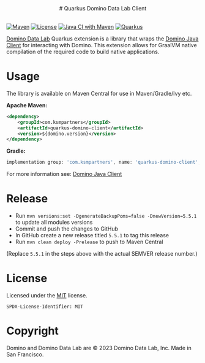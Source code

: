 <div align="center">
# Quarkus Domino Data Lab Client
</div>
<br>

[![Maven](https://img.shields.io/maven-central/v/com.ksmpartners/quarkus-domino-client.svg?style=for-the-badge)](https://repo1.maven.org/maven2/com/ksmpartners/quarkus-domino-client/)
[![License](https://img.shields.io/github/license/ksmpartners/quarkus-domino-client?logo=mit&style=for-the-badge)](https://opensource.org/licenses/MIT)
[![Java CI with Maven](https://img.shields.io/github/actions/workflow/status/ksmpartners/quarkus-domino-client/build.yml?branch=main&logo=GitHub&style=for-the-badge)](https://github.com/ksmpartners/quarkus-domino-client/actions/workflows/build.yml)
[![Quarkus](https://img.shields.io/badge/quarkus-power-blue?logo=quarkus&style=for-the-badge)](https://github.com/quarkusio/quarkus)

[Domino Data Lab](https://www.dominodatalab.com/) Quarkus extension is a library that wraps the [Domino Java Client](https://github.com/ksmpartners/domino-java-client) for interacting with Domino.
This extension allows for GraalVM native compilation of the required code to build native applications.

# Usage

The library is available on Maven Central for use in Maven/Gradle/Ivy etc.

**Apache Maven:**
```xml
<dependency>
    <groupId>com.ksmpartners</groupId>
    <artifactId>quarkus-domino-client</artifactId>
    <version>${domino.version}</version>
</dependency>
```

**Gradle:**
```groovy
implementation group: 'com.ksmpartners', name: 'quarkus-domino-client', version: '${domino.version}'
```

For more information see: [Domino Java Client](https://github.com/ksmpartners/domino-java-client)

# Release

- Run `mvn versions:set -DgenerateBackupPoms=false -DnewVersion=5.5.1` to update all modules versions
- Commit and push the changes to GitHub
- In GitHub create a new release titled `5.5.1` to tag this release
- Run `mvn clean deploy -Prelease` to push to Maven Central

(Replace `5.5.1` in the steps above with the actual SEMVER release number.)

# License

Licensed under the [MIT](https://en.wikipedia.org/wiki/MIT_License) license.

`SPDX-License-Identifier: MIT`

# Copyright

Domino and Domino Data Lab are © 2023 Domino Data Lab, Inc. Made in San Francisco. 
